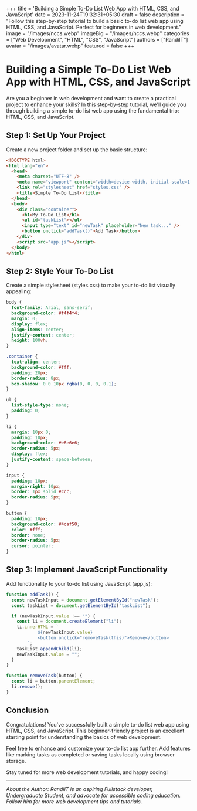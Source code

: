+++
title = 'Building a Simple To-Do List Web App with HTML, CSS, and JavaScript'
date = 2023-11-24T19:32:31+05:30
draft = false
description = "Follow this step-by-step tutorial to build a basic to-do list web app using HTML, CSS, and JavaScript. Perfect for beginners in web development."
image = "/images/nccs.webp"
imageBig = "/images/nccs.webp"
categories = ["Web Development", "HTML", "CSS", "JavaScript"]
authors = ["RandilT"]
avatar = "/images/avatar.webp"
featured = false
+++

# Building a Simple To-Do List Web App with HTML, CSS, and JavaScript

Are you a beginner in web development and want to create a practical project to enhance your skills? In this step-by-step tutorial, we'll guide you through building a simple to-do list web app using the fundamental trio: HTML, CSS, and JavaScript.

## Step 1: Set Up Your Project

Create a new project folder and set up the basic structure:

```html
<!DOCTYPE html>
<html lang="en">
  <head>
    <meta charset="UTF-8" />
    <meta name="viewport" content="width=device-width, initial-scale=1.0" />
    <link rel="stylesheet" href="styles.css" />
    <title>Simple To-Do List</title>
  </head>
  <body>
    <div class="container">
      <h1>My To-Do List</h1>
      <ul id="taskList"></ul>
      <input type="text" id="newTask" placeholder="New task..." />
      <button onclick="addTask()">Add Task</button>
    </div>
    <script src="app.js"></script>
  </body>
</html>
```

## Step 2: Style Your To-Do List

Create a simple stylesheet (styles.css) to make your to-do list visually appealing:

```css
body {
  font-family: Arial, sans-serif;
  background-color: #f4f4f4;
  margin: 0;
  display: flex;
  align-items: center;
  justify-content: center;
  height: 100vh;
}

.container {
  text-align: center;
  background-color: #fff;
  padding: 20px;
  border-radius: 8px;
  box-shadow: 0 0 10px rgba(0, 0, 0, 0.1);
}

ul {
  list-style-type: none;
  padding: 0;
}

li {
  margin: 10px 0;
  padding: 10px;
  background-color: #e6e6e6;
  border-radius: 5px;
  display: flex;
  justify-content: space-between;
}

input {
  padding: 10px;
  margin-right: 10px;
  border: 1px solid #ccc;
  border-radius: 5px;
}

button {
  padding: 10px;
  background-color: #4caf50;
  color: #fff;
  border: none;
  border-radius: 5px;
  cursor: pointer;
}
```

## Step 3: Implement JavaScript Functionality

Add functionality to your to-do list using JavaScript (app.js):

```js
function addTask() {
  const newTaskInput = document.getElementById("newTask");
  const taskList = document.getElementById("taskList");

  if (newTaskInput.value !== "") {
    const li = document.createElement("li");
    li.innerHTML = `
            ${newTaskInput.value}
            <button onclick="removeTask(this)">Remove</button>
        `;
    taskList.appendChild(li);
    newTaskInput.value = "";
  }
}

function removeTask(button) {
  const li = button.parentElement;
  li.remove();
}
```

## Conclusion

Congratulations! You've successfully built a simple to-do list web app using HTML, CSS, and JavaScript. This beginner-friendly project is an excellent starting point for understanding the basics of web development.

Feel free to enhance and customize your to-do list app further. Add features like marking tasks as completed or saving tasks locally using browser storage.

Stay tuned for more web development tutorials, and happy coding!

---

_About the Author: RandilT is an aspiring Fullstack developer, Undergraduate Student, and advocate for accessible coding education. Follow him for more web development tips and tutorials._
